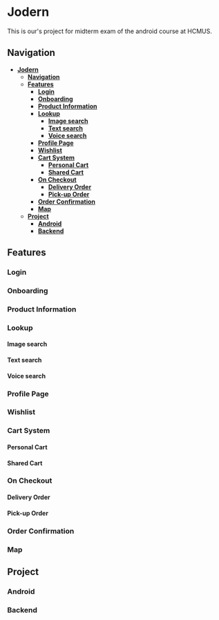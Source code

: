 <a name='jodern'></a>
# **Jodern**
This is our's project for midterm exam of the android course at HCMUS. 

<a name='navigation'></a>
## **Navigation**

- [**Jodern**](#jodern)
  - [**Navigation**](#navigation)
  - [**Features**](#features)
    - [**Login**](#login)
    - [**Onboarding**](#onboarding)
    - [**Product Information**](#product-information)
    - [**Lookup**](#lookup)
      - [**Image search**](#image-search)
      - [**Text search**](#text-search)
      - [**Voice search**](#voice-search)
    - [**Profile Page**](#profile-page)
    - [**Wishlist**](#wishlist)
    - [**Cart System**](#cart-system)
      - [**Personal Cart**](#personal-cart)
      - [**Shared Cart**](#shared-cart)
    - [**On Checkout**](#on-checkout)
      - [**Delivery Order**](#delivery-order)
      - [**Pick-up Order**](#pick-up-order)
    - [**Order Confirmation**](#order-confirmation)
    - [**Map**](#map)
  - [**Project**](#project)
    - [**Android**](#android)
    - [**Backend**](#backend)

## **Features**

<a name='login'></a>
### **Login**

<a name='onboard'></a>
### **Onboarding**

<a name='product-info'></a>
### **Product Information**

<a name='searching'></a>
### **Lookup**

<a name='image-searching'></a>
#### **Image search**

<a name='text-searching'></a>
#### **Text search**

<a name='voice-searching'></a>
#### **Voice search**


<a name='profile'></a>
### **Profile Page**

<a name='wishlist'></a>
### **Wishlist**

<a name='cart-system'></a>
### **Cart System**

<a name='personal-cart'></a>
#### **Personal Cart**

<a name='personal-cart'></a>
#### **Shared Cart**


<a name='checkout'></a>
### **On Checkout**

<a name='delivery-order'></a>
#### **Delivery Order**

<a name='pick-up-order'></a>
#### **Pick-up Order**

<a name='order-confirmation'></a>
### **Order Confirmation**

<a name='map'></a>
### **Map**

<a name='project'></a>
## **Project**

<a name='android'></a>
### **Android**

<a name='backend'></a>
### **Backend**